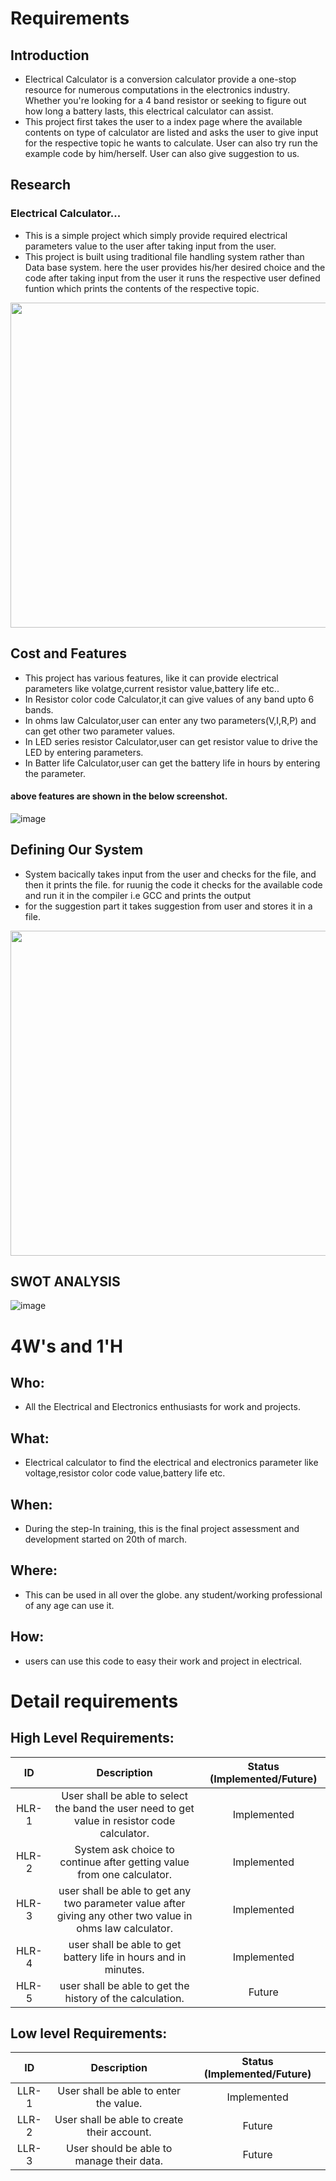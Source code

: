 # Requirements
## Introduction
 * Electrical Calculator is a conversion calculator provide a one-stop resource for numerous computations in the electronics industry. Whether you're looking for a 4 band resistor or seeking to figure out how long a battery lasts, this electrical calculator can assist. 
 * This project first takes the user to a index page where the available contents on type of calculator are listed and asks the user to give input for the respective topic he wants to calculate. User can also try run the example code by him/herself. User can also give suggestion to us. 

## Research
### Electrical Calculator...
* This is a simple project which simply provide required electrical parameters value to the user after taking input from the user. 
* This project is built using traditional file handling system rather than Data base system. here the user provides his/her desired choice and the code after taking input from the user it runs the respective user defined funtion which prints the contents of the respective topic.
<img src="https://github.com/debasish2110/LTTS-C-MiniProject/blob/master/1_Requirements/File-functions.jpg" width="920" height="520">

## Cost and Features
* This project has various features, like it can provide electrical parameters like volatge,current resistor value,battery life etc.. 
* In Resistor color code Calculator,it can give values of any band upto 6 bands.
* In ohms law Calculator,user can enter any two parameters(V,I,R,P) and can get other two parameter values.
* In LED series resistor Calculator,user can get resistor value to drive the LED by entering parameters.
* In Batter life Calculator,user can get the battery life in hours by entering the parameter.
#### above features are shown in the below screenshot. 
![image](https://github.com/Suneesh-S/M1_Electrical_Calculator/blob/9f8aba398f1a0cc5bcde30190051daae5f0a3664/1_Requirements/index.png)

## Defining Our System
* System bacically takes input from the user and checks for the file, and then it prints the file.
for ruunig the code it checks for the available code and run it in the compiler i.e GCC and prints the output
* for the suggestion part it takes suggestion from user and stores it in a file.
<img src="https://github.com/debasish2110/LTTS-C-MiniProject/blob/master/1_Requirements/system%20definition.png" width="780" height="520">

## SWOT ANALYSIS
![image](https://github.com/Suneesh-S/M1_Electrical_Calculator/blob/ce31353fb25e1129f81ab9baa3c5cf5c7dae40e5/1_Requirements/SWOT%20analysis.png)

# 4W&#39;s and 1&#39;H

## Who:

* All the Electrical and Electronics enthusiasts for work and projects.

## What:

* Electrical calculator to find the electrical and electronics parameter like voltage,resistor color code value,battery life etc.

## When:

* During the step-In training, this is the final project assessment and development started on 20th of march.

## Where:

* This can be used in all over the globe. any student/working professional of any age can use it.

## How:

* users can use this code to easy their work and project in electrical.

# Detail requirements
## High Level Requirements:

| ID | Description | Status (Implemented/Future)
|:---:|:---:|:---:|
|HLR-1| User shall be able to select the band the user need to get value in resistor code calculator. |Implemented|
|HLR-2| System ask choice to continue after getting value from one calculator. |Implemented|
|HLR-3| user shall be able to get any two parameter value after giving any other two value in ohms law calculator. |Implemented|
|HLR-4| user shall be able to get battery life in hours and in minutes. |Implemented|
|HLR-5| user shall be able to get the history of the calculation. |Future|



##  Low level Requirements:

| ID | Description | Status (Implemented/Future)
|:---:|:---:|:---:|
|LLR-1| User shall be able to enter the value. |Implemented|
|LLR-2| User shall be able to create their account. |Future|
|LLR-3| User should be able to manage their data. |Future|
